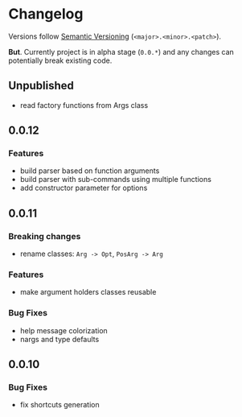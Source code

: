 # Changelog

Versions follow [Semantic Versioning](https://semver.org) (`<major>.<minor>.<patch>`).

**But**. Currently project is in alpha stage (`0.0.*`) and any changes can potentially break existing code.


## Unpublished

- read factory functions from Args class 


## 0.0.12

### Features

- build parser based on function arguments
- build parser with sub-commands using multiple functions
- add constructor parameter for options


## 0.0.11

### Breaking changes

- rename classes: `Arg -> Opt`, `PosArg -> Arg`

### Features

- make argument holders classes reusable

### Bug Fixes

- help message colorization
- nargs and type defaults


## 0.0.10

### Bug Fixes

- fix shortcuts generation
